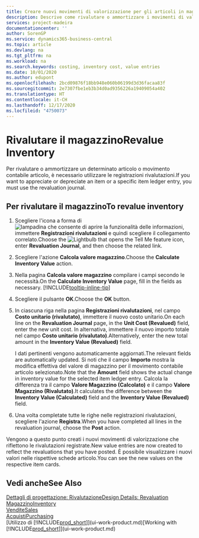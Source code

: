 ```yaml
---
title: Creare nuovi movimenti di valorizzazione per gli articoli in magazzino| Documenti Microsoft
description: Descrive come rivalutare o ammortizzare i movimenti di valorizzazione di uno o più articoli in magazzino registrandone il corrente valore calcolato.
services: project-madeira
documentationcenter: ''
author: SorenGP
ms.service: dynamics365-business-central
ms.topic: article
ms.devlang: na
ms.tgt_pltfrm: na
ms.workload: na
ms.search.keywords: costing, inventory cost, value entries
ms.date: 10/01/2020
ms.author: edupont
ms.openlocfilehash: 2bcd09876f18bb948e060b06199d3d36facaa83f
ms.sourcegitcommit: 2e7307fbe1eb3b34d0ad9356226a19409054a402
ms.translationtype: HT
ms.contentlocale: it-CH
ms.lasthandoff: 12/17/2020
ms.locfileid: "4750073"
---
```

# <a name="revalue-inventory"></a><span data-ttu-id="af6a7-103">Rivalutare il magazzino</span><span class="sxs-lookup"><span data-stu-id="af6a7-103">Revalue Inventory</span></span>
<span data-ttu-id="af6a7-104">Per rivalutare o ammortizzare un determinato articolo o movimento contabile articolo, è necessario utilizzare le registrazioni rivalutazioni.</span><span class="sxs-lookup"><span data-stu-id="af6a7-104">If you want to appreciate or depreciate an item or a specific item ledger entry, you must use the revaluation journal.</span></span>

## <a name="to-revalue-inventory"></a><span data-ttu-id="af6a7-105">Per rivalutare il magazzino</span><span class="sxs-lookup"><span data-stu-id="af6a7-105">To revalue inventory</span></span>
1. <span data-ttu-id="af6a7-106">Scegliere l'icona a forma di ![lampadina che consente di aprire la funzionalità delle informazioni](media/ui-search/search_small.png "Informazioni sull'operazione che si desidera eseguire"), immettere **Registrazioni rivalutazioni** e quindi scegliere il collegamento correlato.</span><span class="sxs-lookup"><span data-stu-id="af6a7-106">Choose the ![Lightbulb that opens the Tell Me feature](media/ui-search/search_small.png "Tell me what you want to do") icon, enter **Revaluation Journal**, and then choose the related link.</span></span>
2. <span data-ttu-id="af6a7-107">Scegliere l'azione **Calcola valore magazzino**.</span><span class="sxs-lookup"><span data-stu-id="af6a7-107">Choose the **Calculate Inventory Value** action.</span></span>
3. <span data-ttu-id="af6a7-108">Nella pagina **Calcola valore magazzino** compilare i campi secondo le necessità.</span><span class="sxs-lookup"><span data-stu-id="af6a7-108">On the **Calculate Inventory Value** page, fill in the fields as necessary.</span></span> [!INCLUDE[tooltip-inline-tip](includes/tooltip-inline-tip_md.md)]
4. <span data-ttu-id="af6a7-109">Scegliere il pulsante **OK**.</span><span class="sxs-lookup"><span data-stu-id="af6a7-109">Choose the **OK** button.</span></span>
5. <span data-ttu-id="af6a7-110">In ciascuna riga nella pagina **Registrazioni rivalutazioni**, nel campo **Costo unitario (rivalutato)**, immettere il nuovo costo unitario.</span><span class="sxs-lookup"><span data-stu-id="af6a7-110">On each line on the **Revaluation Journal** page, in the **Unit Cost (Revalued)** field, enter the new unit cost.</span></span> <span data-ttu-id="af6a7-111">In alternativa, immettere il nuovo importo totale nel campo **Costo unitario (rivalutato)**.</span><span class="sxs-lookup"><span data-stu-id="af6a7-111">Alternatively, enter the new total amount in the **Inventory Value (Revalued)** field.</span></span>

    <span data-ttu-id="af6a7-112">I dati pertinenti vengono automaticamente aggiornati.</span><span class="sxs-lookup"><span data-stu-id="af6a7-112">The relevant fields are automatically updated.</span></span> <span data-ttu-id="af6a7-113">Si noti che il campo **Importo** mostra la modifica effettiva del valore di magazzino per il movimento contabile articolo selezionato.</span><span class="sxs-lookup"><span data-stu-id="af6a7-113">Note that the **Amount** field shows the actual change in inventory value for the selected item ledger entry.</span></span> <span data-ttu-id="af6a7-114">Calcola la differenza tra il campo **Valore Magazzino (Calcolato)** e il campo **Valore Magazzino (Rivalutato)**.</span><span class="sxs-lookup"><span data-stu-id="af6a7-114">It calculates the difference between the **Inventory Value (Calculated)** field and the **Inventory Value (Revalued)** field.</span></span>
6. <span data-ttu-id="af6a7-115">Una volta completate tutte le righe nelle registrazioni rivalutazioni, scegliere l'azione **Registra**.</span><span class="sxs-lookup"><span data-stu-id="af6a7-115">When you have completed all lines in the revaluation journal, choose the **Post** action.</span></span>

<span data-ttu-id="af6a7-116">Vengono a questo punto creati i nuovi movimenti di valorizzazione che riflettono le rivalutazioni registrate.</span><span class="sxs-lookup"><span data-stu-id="af6a7-116">New value entries are now created to reflect the revaluations that you have posted.</span></span> <span data-ttu-id="af6a7-117">È possibile visualizzare i nuovi valori nelle rispettive schede articolo.</span><span class="sxs-lookup"><span data-stu-id="af6a7-117">You can see the new values on the respective item cards.</span></span>

## <a name="see-also"></a><span data-ttu-id="af6a7-118">Vedi anche</span><span class="sxs-lookup"><span data-stu-id="af6a7-118">See Also</span></span>
[<span data-ttu-id="af6a7-119">Dettagli di progettazione: Rivalutazione</span><span class="sxs-lookup"><span data-stu-id="af6a7-119">Design Details: Revaluation</span></span>](design-details-revaluation.md)  
[<span data-ttu-id="af6a7-120">Magazzino</span><span class="sxs-lookup"><span data-stu-id="af6a7-120">Inventory</span></span>](inventory-manage-inventory.md)  
[<span data-ttu-id="af6a7-121">Vendite</span><span class="sxs-lookup"><span data-stu-id="af6a7-121">Sales</span></span>](sales-manage-sales.md)  
[<span data-ttu-id="af6a7-122">Acquisti</span><span class="sxs-lookup"><span data-stu-id="af6a7-122">Purchasing</span></span>](purchasing-manage-purchasing.md)  
<span data-ttu-id="af6a7-123">[Utilizzo di [!INCLUDE[prod_short](includes/prod_short.md)]](ui-work-product.md)</span><span class="sxs-lookup"><span data-stu-id="af6a7-123">[Working with [!INCLUDE[prod_short](includes/prod_short.md)]](ui-work-product.md)</span></span>
